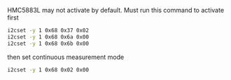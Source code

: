 HMC5883L may not activate by default.
Must run this command to activate first

```sh
i2cset -y 1 0x68 0x37 0x02
i2cset -y 1 0x68 0x6a 0x00
i2cset -y 1 0x68 0x6b 0x00
```

then set continuous measurement mode
```sh
i2cset -y 1 0x68 0x02 0x00
```
